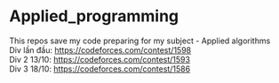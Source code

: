 # Applied_programming  
This repos save my code preparing for my subject - Applied algorithms  
Div lần đầu: https://codeforces.com/contest/1598  
Div 2 13/10: https://codeforces.com/contest/1593  
Div 3 18/10: https://codeforces.com/contest/1586  
